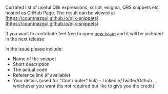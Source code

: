 Currated list of useful Qlik expressions, script, enigma, QRS snippets etc hosted as GitHub Page. The result can be viewed at [https://countnazgul.github.io/qlik-snippets](https://countnazgul.github.io/qlik-snippets)


If you want to contribute feel free to open [new issue](https://github.com/countnazgul/qlik-snippets/issues/new) and it will be included in the next release

In the issue please include:
* Name of the snippet
* Short description
* The actual code
* Reference link (if available)
* Your details (used for "Contributer" link) - LinkedIn/Twitter/Github ... whichever you want (its not required but like to give you the credit)

